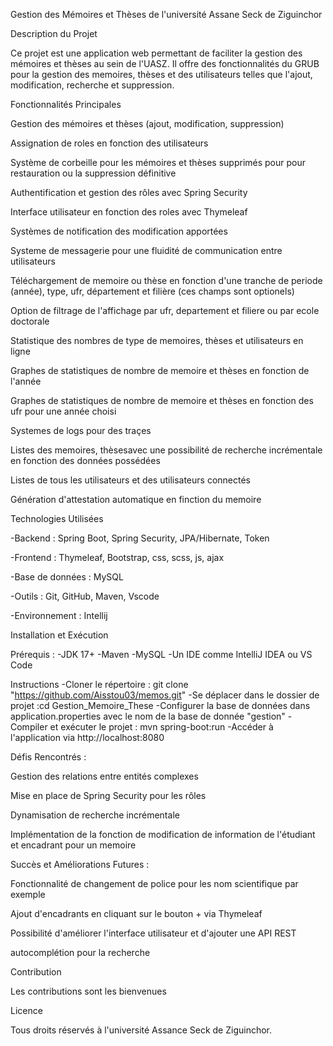 Gestion des Mémoires et Thèses de l'université Assane Seck de Ziguinchor


Description du Projet

Ce projet est une application web permettant de faciliter la gestion des mémoires et thèses au sein de l'UASZ. Il offre des fonctionnalités du GRUB pour la gestion des memoires, thèses et des utilisateurs telles que l'ajout, modification, recherche et  suppression.

Fonctionnalités Principales

Gestion des mémoires et thèses (ajout, modification, suppression)

Assignation de roles en fonction des utilisateurs

Système de corbeille pour les mémoires et thèses supprimés pour pour restauration ou la suppression définitive

Authentification et gestion des rôles avec Spring Security

Interface utilisateur en fonction des roles avec Thymeleaf

Systèmes de notification des modification apportées

Systeme de messagerie pour une fluidité de communication entre utilisateurs

Téléchargement de memoire ou thèse en fonction d'une tranche de periode (année), type, ufr, département et filière (ces champs sont optionels)

Option de filtrage de l'affichage par ufr, departement et filiere ou par ecole doctorale

Statistique des nombres de type de memoires, thèses et utilisateurs en ligne

Graphes de statistiques de nombre de memoire et thèses en fonction de l'année

Graphes de statistiques de nombre de memoire et thèses en fonction des ufr pour une année choisi

Systemes de logs pour des traçes

Listes des memoires, thèsesavec une possibilité de recherche incrémentale en fonction des données possédées

Listes de tous les utilisateurs et des utilisateurs connectés

Génération d'attestation automatique en finction du memoire 



Technologies Utilisées

-Backend : Spring Boot, Spring Security, JPA/Hibernate, Token

-Frontend : Thymeleaf, Bootstrap, css, scss, js, ajax

-Base de données : MySQL

-Outils : Git, GitHub, Maven, Vscode

-Environnement : Intellij


Installation et Exécution

Prérequis : 
-JDK 17+
-Maven
-MySQL
-Un IDE comme IntelliJ IDEA ou VS Code

Instructions
-Cloner le répertoire : git clone "https://github.com/Aisstou03/memos.git"
-Se déplacer dans le dossier de projet :cd Gestion_Memoire_These
-Configurer la base de données dans application.properties avec le nom de la base de donnée "gestion"
-Compiler et exécuter le projet : mvn spring-boot:run
-Accéder à l'application via http://localhost:8080


Défis Rencontrés :

Gestion des relations entre entités complexes

Mise en place de Spring Security pour les rôles

Dynamisation de recherche incrémentale

Implémentation de la fonction de modification de information de l'étudiant et encadrant pour un memoire



Succès et Améliorations Futures :

Fonctionnalité de changement de police pour les nom scientifique par exemple

Ajout d'encadrants en cliquant sur le bouton + via Thymeleaf

Possibilité d'améliorer l'interface utilisateur et d'ajouter une API REST

autocomplétion pour la recherche



Contribution

Les contributions sont les bienvenues 



Licence

Tous droits réservés à l'université Assance Seck de Ziguinchor.
